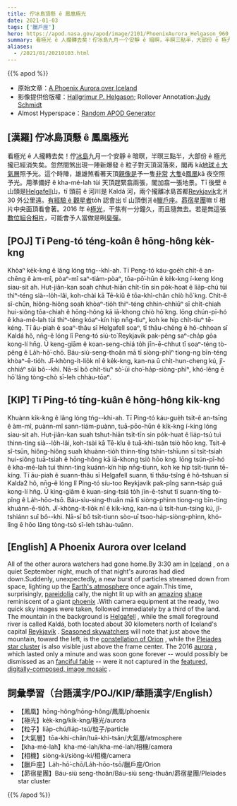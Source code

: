 ```yaml
---
title: 佇冰島頂懸 ê 鳳凰極光
date: 2021-01-03
tags: ['臘戶座']
hero: https://apod.nasa.gov/apod/image/2101/PhoenixAurora_Helgason_960_annotated.jpg
summary: 看極光 ê 人攏轉去矣！佇冰島九月一个安靜 ê 暗暝，半暝三點半，大部份 ê 極光攏已經消失矣。
aliases:
  - /2021/01/20210103.html
---
```


{{% apod %}}

- 原始文章：[A Phoenix Aurora over Iceland](https://apod.nasa.gov/apod/ap210103.html)
- 影像提供佮版權：[Hallgrimur P. Helgason](https://www.facebook.com/Icelandic.Photos); Rollover Annotation:[Judy Schmidt](http://geckzilla.com/)
- Almost Hyperspace：[Random APOD Generator](https://apod.nasa.gov/apod/random_apod.html)

## [漢羅] 佇冰島頂懸 ê 鳳凰極光

看極光 ê 人攏轉去矣！佇[冰島](https://en.wikipedia.org/wiki/Iceland)九月一个安靜 ê 暗暝，半暝三點半，大部份 ê 極光攏已經消失矣。忽然間煞出現一陣新爆發 ê 粒子對天頂瀉落來，閣再 kā[地球 ê 大氣層](http://www.nasa.gov/mission_pages/sunearth/science/atmosphere-layers2.html)照予光。這个時陣，雄雄煞看著天頂[親像是](https://en.wikipedia.org/wiki/Pareidolia)予一隻[非常](https://apod.nasa.gov/apod/ap140429.html) [大隻](https://apod.nasa.gov/apod/ap121003.html)ê[鳳凰](https://en.wikipedia.org/wiki/Phoenix_(mythology))kā 夜空照予光。用準備好 ê kha-mé-lah tùi 天頂趕緊翕兩張，閣加翕一張地景。Tī 後壁 ê 山頭是[Helgafell](https://www.youtube.com/watch?v=3BuhpUn0LsE)山，tī 頭前 ê 河川是 Kaldá 河，兩个攏離冰島首都[Reykjavik](https://youtu.be/-5exa7svE5Y)北爿 30 外公里遠。[有經驗 ê 觀星者](https://c2.staticflickr.com/8/7071/7180595308_f6ba60d0b8_b.jpg)to̍h 認會出 tī 山頂倒爿ê[臘戶座](https://apod.nasa.gov/apod/ap101117.html)。[昴宿星團](https://apod.nasa.gov/apod/ap140225.html)嘛 tī 相片中央面頂看會著。2016 年 ê[極光](https://spaceplace.nasa.gov/aurora/en/)，干焦有一分鐘久，而且隨無去。若是無這張[數位組合相片](https://www.facebook.com/Icelandic.Photos/photos/pb.1859684057503918.-2207520000.1458064624./2130278890444432/)，可能會予人當做是咧[臭彈](https://en.wikipedia.org/wiki/Tall_tale)。

## [POJ] Tī Peng-tó téng-koân ê hōng-hông ke̍k-kng

Khòaⁿ ke̍k-kng ê lâng lóng tńg--khì-ah. Tī Peng-tó káu-goe̍h chi̍t-ê an-chēng ê àm-mî, pòaⁿ-mî saⁿ-tiám-pòaⁿ, tōa-pō͘-hūn ê ke̍k-kng í-keng lóng siau-sit ah. Hut-jiân-kan soah chhut-hiān chi̍t-tīn sin po̍k-hoat ê lia̍p-chú tùi thiⁿ-téng sià--lo̍h-lâi, koh-chài kā Tē-kiû ê tōa-khì-chân chiò hō͘ kng. Chit-ê sî-chūn, hiông-hiông soah khòaⁿ-tio̍h thiⁿ-téng chhin-chhiūⁿ sī chi̍t-chiah hui-siông tōa-chiah ê hōng-hông kā iā-khong chiò hō͘ kng. Iōng chún-pī-hó ê kha-mé-lah tùi thiⁿ-téng kóaⁿ-kín hip nn̄g-tiuⁿ, koh ke hip chi̍t-tiuⁿ tē-kéng. Tī āu-piah ê soaⁿ-thâu sī Helgafell soaⁿ, tī thâu-chêng ê hô-chhoan sī Kaldá hô, nn̄g-ê lóng lî Peng-tó siú-to͘ Reykjavik pak-pêng saⁿ-cha̍p gōa kong-lí hn̄g. Ū keng-giām ê koan-seng-chiá to̍h jīn-ē-chhut tī soaⁿ-téng tò-pêng ê La̍h-hō͘-chō. Báu-siù-seng-thoân mā tī siòng-phìⁿ tiong-ng bīn-téng khòaⁿ-ē-tio̍h. Jī-khòng-it-lio̍k nî ê ke̍k-kng, kan-na ū chi̍t-hun-cheng kú, jî-chhiáⁿ sûi bô--khì. Nā-sī bô chi̍t-tiuⁿ sò͘-ūi cho͘-ha̍p-siòng-phìⁿ, khó-lêng ē hō͘ lâng tòng-chò sī-leh chhàu-tōaⁿ.

## [KIP] Tī Ping-tó tíng-kuân ê hōng-hông ki̍k-kng

Khuànn ki̍k-kng ê lâng lóng tńg--khì-ah. Tī Ping-tó káu-gue̍h tsi̍t-ê an-tsīng ê àm-mî, puànn-mî sann-tiám-puànn, tuā-pōo-hūn ê ki̍k-kng í-king lóng siau-sit ah. Hut-jiân-kan suah tshut-hiān tsi̍t-tīn sin po̍k-huat ê lia̍p-tsú tuì thinn-tíng sià--lo̍h-lâi, koh-tsài kā Tē-kîu ê tuā-khì-tsân tsiò hōo kng. Tsit-ê sî-tsūn, hiông-hiông suah khuànn-tio̍h thinn-tíng tshin-tshīunn sī tsi̍t-tsiah hui-siông tuā-tsiah ê hōng-hông kā iā-khong tsiò hōo kng. Iōng tsún-pī-hó ê kha-mé-lah tuì thinn-tíng kuánn-kín hip nn̄g-tiunn, koh ke hip tsi̍t-tiunn tē-kíng. Tī āu-piah ê suann-thâu sī Helgafell suann, tī thâu-tsîng ê hô-tshuan sī Kalda2 hô, nn̄g-ê lóng lî Ping-tó síu-too Reykjavik pak-pîng sann-tsa̍p guā kong-lí hn̄g. Ū king-giām ê kuan-sing-tsiá to̍h jīn-ē-tshut tī suann-tíng tò-pîng ê La̍h-hōo-tsō. Báu-sìu-sing-thuân mā tī siòng-phìnn tiong-ng bīn-tíng khuànn-ē-tio̍h. Jī-khòng-it-lio̍k nî ê ki̍k-kng, kan-na ū tsi̍t-hun-tsing kú, jî-tshiánn suî bô--khì. Nā-sī bô tsi̍t-tiunn sòo-uī tsoo-ha̍p-siòng-phìnn, khó-lîng ē hōo lâng tòng-tsò sī-leh tshàu-tuānn.

## [English] A Phoenix Aurora over Iceland

All of the other aurora watchers had gone home.By 3:30 am in [Iceland](https://en.wikipedia.org/wiki/Iceland) , on a quiet September night, much of that night's auroras had died down.Suddenly, unexpectedly, a new burst of particles streamed down from space, lighting up the [Earth's atmosphere](http://www.nasa.gov/mission_pages/sunearth/science/atmosphere-layers2.html) once again.This time, surprisingly, [pareidolia](https://en.wikipedia.org/wiki/Pareidolia) cally, the night lit up with an [amazing](https://apod.nasa.gov/apod/ap140429.html) [shape](https://apod.nasa.gov/apod/ap121003.html) reminiscent of a giant [phoenix](https://en.wikipedia.org/wiki/Phoenix_(mythology)) .With camera equipment at the ready, two quick sky images were taken, followed immediately by a third of the land. The mountain in the background is [Helgafell](https://www.youtube.com/watch?v=3BuhpUn0LsE) , while the small foreground river is called Kaldá, both located about 30 kilometers north of Iceland's capital [Reykjavík](https://youtu.be/-5exa7svE5Y) . [Seasoned skywatchers](https://c2.staticflickr.com/8/7071/7180595308_f6ba60d0b8_b.jpg) will note that just above the mountain, toward the left, is the [constellation of Orion](https://apod.nasa.gov/apod/ap101117.html) , while the [Pleiades](https://apod.nasa.gov/apod/ap140225.html) [star cluster](http://asterisk.apod.com/viewtopic.php?f=24&t=18009) is also visible just above the frame center. The 2016 [aurora](https://spaceplace.nasa.gov/aurora/en/) , which lasted only a minute and was soon gone forever -- would possibly be dismissed as an [fanciful fable](https://en.wikipedia.org/wiki/Tall_tale) -- were it not captured in the [featured, digitally-composed, image mosaic](https://www.facebook.com/Icelandic.Photos/photos/pb.1859684057503918.-2207520000.1458064624./2130278890444432/) .

## 詞彙學習（台語漢字/POJ/KIP/華語漢字/English）

- 【鳳凰】hōng-hông/hōng-hông/鳳凰/phoenix
- 【極光】ke̍k-kng/ki̍k-kng/極光/aurora
- 【粒子】lia̍p-chú/lia̍p-tsú/粒子/particle
- 【大氣層】tōa-khì-chân/tuā-khì-tsân/大氣層/atmosphere
- 【kha-mé-lah】kha-mé-lah/kha-mé-lah/相機/camera
- 【相機】siòng-ki/siòng-ki/相機/camera
- 【臘戶座】La̍h-hō͘-chō/La̍h-hōo-tsō/臘戶座/Orion
- 【昴宿星團】Báu-siù seng-thoân/Báu-siù seng-thuân/昴宿星團/Pleiades star cluster

{{% /apod %}}
